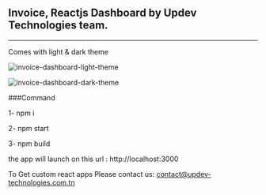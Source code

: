 ## Invoice, Reactjs Dashboard by Updev Technologies team.

---

Comes with light & dark theme

![invoice-dashboard-light-theme](https://user-images.githubusercontent.com/23432200/189880226-d8d88702-5181-41bd-8e6c-2c2503528e51.jpg)


![invoice-dashboard-dark-theme](https://user-images.githubusercontent.com/23432200/189880232-0cd36f1f-dbb2-453f-b44a-cef158735b5f.jpg)

###Command

1- npm i

2- npm start

3- npm build

the app will launch on this url : http://localhost:3000

To Get custom react apps Please contact us:
contact@updev-technologies.com.tn
